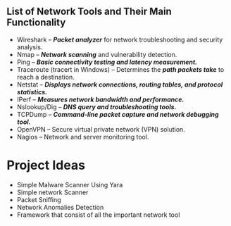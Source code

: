 ## List of Network Tools and Their Main Functionality
- Wireshark – ***Packet analyzer*** for network troubleshooting and security analysis.
- Nmap – ***Network scanning*** and vulnerability detection.
- Ping – ***Basic connectivity testing and latency measurement.***
- Traceroute (tracert in Windows) – Determines the ***path packets take*** to reach a destination.
- Netstat – ***Displays network connections, routing tables, and protocol statistics.***
- IPerf – ***Measures network bandwidth and performance.***
- Nslookup/Dig – ***DNS query and troubleshooting tools.***
- TCPDump – ***Command-line packet capture and network debugging tool.***
- OpenVPN – Secure virtual private network (VPN) solution.
- Nagios – Network and server monitoring tool.

# Project Ideas
- Simple Malware Scanner Using Yara
- Simple network Scanner
- Packet Sniffing
- Network Anomalies Detection
- Framework that consist of all the important network tool
  
